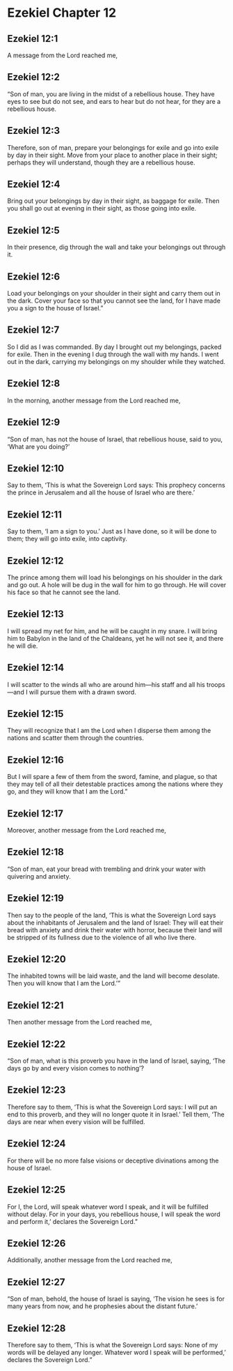 # Ezekiel Chapter 12

## Ezekiel 12:1
A message from the Lord reached me,

## Ezekiel 12:2
“Son of man, you are living in the midst of a rebellious house. They have eyes to see but do not see, and ears to hear but do not hear, for they are a rebellious house.

## Ezekiel 12:3
Therefore, son of man, prepare your belongings for exile and go into exile by day in their sight. Move from your place to another place in their sight; perhaps they will understand, though they are a rebellious house.

## Ezekiel 12:4
Bring out your belongings by day in their sight, as baggage for exile. Then you shall go out at evening in their sight, as those going into exile.

## Ezekiel 12:5
In their presence, dig through the wall and take your belongings out through it.

## Ezekiel 12:6
Load your belongings on your shoulder in their sight and carry them out in the dark. Cover your face so that you cannot see the land, for I have made you a sign to the house of Israel.”

## Ezekiel 12:7
So I did as I was commanded. By day I brought out my belongings, packed for exile. Then in the evening I dug through the wall with my hands. I went out in the dark, carrying my belongings on my shoulder while they watched.

## Ezekiel 12:8
In the morning, another message from the Lord reached me,

## Ezekiel 12:9
“Son of man, has not the house of Israel, that rebellious house, said to you, ‘What are you doing?’

## Ezekiel 12:10
Say to them, ‘This is what the Sovereign Lord says: This prophecy concerns the prince in Jerusalem and all the house of Israel who are there.’

## Ezekiel 12:11
Say to them, ‘I am a sign to you.’ Just as I have done, so it will be done to them; they will go into exile, into captivity.

## Ezekiel 12:12
The prince among them will load his belongings on his shoulder in the dark and go out. A hole will be dug in the wall for him to go through. He will cover his face so that he cannot see the land.

## Ezekiel 12:13
I will spread my net for him, and he will be caught in my snare. I will bring him to Babylon in the land of the Chaldeans, yet he will not see it, and there he will die.

## Ezekiel 12:14
I will scatter to the winds all who are around him—his staff and all his troops—and I will pursue them with a drawn sword.

## Ezekiel 12:15
They will recognize that I am the Lord when I disperse them among the nations and scatter them through the countries.

## Ezekiel 12:16
But I will spare a few of them from the sword, famine, and plague, so that they may tell of all their detestable practices among the nations where they go, and they will know that I am the Lord.”

## Ezekiel 12:17
Moreover, another message from the Lord reached me,

## Ezekiel 12:18
“Son of man, eat your bread with trembling and drink your water with quivering and anxiety.

## Ezekiel 12:19
Then say to the people of the land, ‘This is what the Sovereign Lord says about the inhabitants of Jerusalem and the land of Israel: They will eat their bread with anxiety and drink their water with horror, because their land will be stripped of its fullness due to the violence of all who live there.

## Ezekiel 12:20
The inhabited towns will be laid waste, and the land will become desolate. Then you will know that I am the Lord.’”

## Ezekiel 12:21
Then another message from the Lord reached me,

## Ezekiel 12:22
“Son of man, what is this proverb you have in the land of Israel, saying, ‘The days go by and every vision comes to nothing’?

## Ezekiel 12:23
Therefore say to them, ‘This is what the Sovereign Lord says: I will put an end to this proverb, and they will no longer quote it in Israel.’ Tell them, ‘The days are near when every vision will be fulfilled.

## Ezekiel 12:24
For there will be no more false visions or deceptive divinations among the house of Israel.

## Ezekiel 12:25
For I, the Lord, will speak whatever word I speak, and it will be fulfilled without delay. For in your days, you rebellious house, I will speak the word and perform it,’ declares the Sovereign Lord.”

## Ezekiel 12:26
Additionally, another message from the Lord reached me,

## Ezekiel 12:27
“Son of man, behold, the house of Israel is saying, ‘The vision he sees is for many years from now, and he prophesies about the distant future.’

## Ezekiel 12:28
Therefore say to them, ‘This is what the Sovereign Lord says: None of my words will be delayed any longer. Whatever word I speak will be performed,’ declares the Sovereign Lord.”
